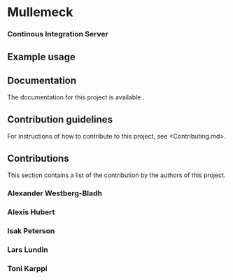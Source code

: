 # Mullemeck

### Continous Integration Server

## Example usage

## Documentation

The documentation for this project is available <Instert Link Here>.

## Contribution guidelines

For instructions of how to contribute to this project, see <Contributing.md>.

## Contributions

This section contains a list of the contribution by the authors of this project.

### Alexander Westberg-Bladh

### Alexis Hubert

### Isak Peterson

### Lars Lundin

### Toni Karppi
